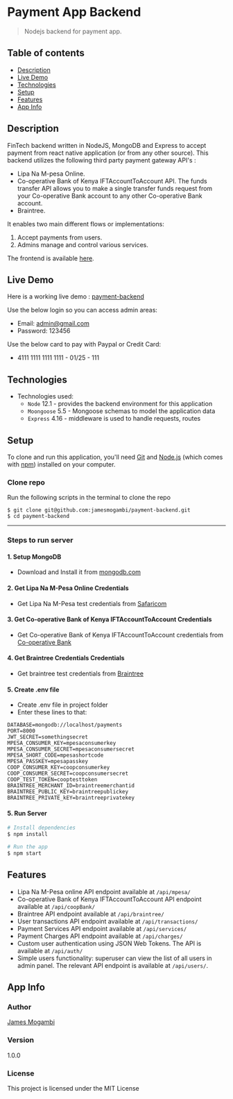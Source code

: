 # Payment App Backend
>Nodejs backend for payment app.

## Table of contents
* [Description](#description)
* [Live Demo](#live-demo)
* [Technologies](#technologies)
* [Setup](#setup)
* [Features](#features)
* [App Info](#app-info)


## Description
FinTech backend written in NodeJS, MongoDB and Express to accept payment from react native application (or from any other source).
This backend utilizes the following third party payment gateway API's :
- Lipa Na M-pesa Online.
- Co-operative Bank of Kenya IFTAccountToAccount  API. The funds transfer API allows you to make a single transfer funds request from your Co-operative Bank account to any other Co-operative Bank account.
- Braintree.

It enables two main different flows or implementations:
1. Accept payments from users.
2. Admins manage and control various services.
 
The frontend is available [here](https://github.com/jamesmogambi/payment-front-end/).
 
## Live Demo
Here is a working live demo : [payment-backend](https://chep-james.herokuapp.com/)


Use the below login so you can access admin areas:
- Email: admin@gmail.com
- Password: 123456

Use the below card to pay with Paypal or Credit Card:
- 4111 1111 1111 1111 - 01/25 - 111


## Technologies
* Technologies used:
  * `Node` 12.1 - provides the backend environment for this application
  * `Moongoose` 5.5 - Mongoose schemas to model the application data
  * `Express` 4.16 - middleware is used to handle requests, routes


## Setup
To clone and run this application, you'll need [Git](https://git-scm.com) and [Node.js](https://nodejs.org/en/download/) (which comes with [npm](http://npmjs.com)) installed on your computer.

###  Clone repo
Run the following scripts in the terminal to clone the repo
```
$ git clone git@github.com:jamesmogambi/payment-backend.git
$ cd payment-backend
```

----------------------------------

### Steps to run server
 #### 1. Setup MongoDB
 - Download and Install it from [mongodb.com](https://www.mongodb.com/try/download/community)
 
 #### 2. Get Lipa Na M-Pesa Online Credentials
 - Get Lipa Na M-Pesa test credentials from [Safaricom](https://www.braintreepayments.com/sandbox)
 
 #### 3. Get Co-operative Bank of Kenya IFTAccountToAccount Credentials
 - Get Co-operative Bank of Kenya IFTAccountToAccount  credentials from [Co-operative Bank ](https://developer.co-opbank.co.ke:9443/store/apis/documentation#header9)
 
 #### 4. Get Braintree Credentials Credentials
 - Get braintree test credentials from [Braintree](https://www.braintreepayments.com/sandbox)
 
   
 #### 5. Create .env file
- Create .env file in project folder
- Enter these lines to that:

```
DATABASE=mongodb://localhost/payments
PORT=8000
JWT_SECRET=somethingsecret
MPESA_CONSUMER_KEY=mpesaconsumerkey
MPESA_CONSUMER_SECRET=mpesaconsumersecret
MPESA_SHORT_CODE=mpesashortcode 
MPESA_PASSKEY=mpesapasskey
COOP_CONSUMER_KEY=coopconsumerkey
COOP_CONSUMER_SECRET=coopconsumersecret
COOP_TEST_TOKEN=cooptesttoken
BRAINTREE_MERCHANT_ID=braintreemerchantid
BRAINTREE_PUBLIC_KEY=braintreepublickey
BRAINTREE_PRIVATE_kEY=braintreeprivatekey

```
 
 #### 5. Run Server

```bash
# Install dependencies
$ npm install

# Run the app
$ npm start
```

## Features
*  Lipa Na M-Pesa online API endpoint available at `/api/mpesa/`
*  Co-operative Bank of Kenya IFTAccountToAccount API endpoint available at `/api/coopBank/`
*  Braintree API endpoint available at `/api/braintree/`
*  User transactions API endpoint available at `/api/transactions/`
*  Payment Services  API endpoint available at `/api/services/`
*  Payment Charges  API endpoint available at `/api/charges/`
*  Custom user authentication using JSON Web Tokens. The API is available at `/api/auth/`
*  Simple users functionality: superuser can view the list of all users in admin panel. The relevant API endpoint is available at `/api/users/`.

## App Info

### Author

[James Mogambi](https://github.com/jamesmogambi)

### Version

1.0.0

### License

This project is licensed under the MIT License
